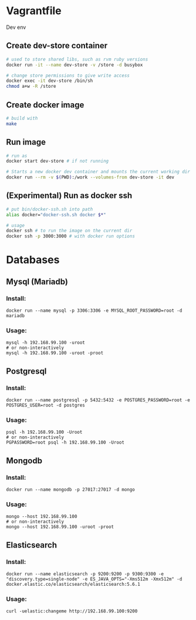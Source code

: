 
# Vagrantfile
Dev env

## Create dev-store container
```bash
# used to store shared libs, such as rvm ruby versions
docker run -it --name dev-store -v /store -d busybox

# change store permissions to give write access
docker exec -it dev-store /bin/sh
chmod a+w -R /store
```

## Create docker image
```bash
# build with
make
```

## Run image
```bash
# run as
docker start dev-store # if not running

# Starts a new docker dev container and mounts the current working dir
docker run --rm -v $(PWD):/work --volumes-from dev-store -it dev
```

## (Experimental) Run as docker ssh
```bash
# put bin/docker-ssh.sh into path
alias docker="docker-ssh.sh docker $*"

# usage
docker ssh # to run the image on the current dir
docker ssh -p 3000:3000 # with docker run options
```

# Databases

## Mysql (Mariadb)
### Install:
```shell
docker run --name mysql -p 3306:3306 -e MYSQL_ROOT_PASSWORD=root -d mariadb
```

### Usage:

```shell
mysql -h 192.168.99.100 -uroot
# or non-interactively
mysql -h 192.168.99.100 -uroot -proot
```

## Postgresql
### Install:
```shell
docker run --name postgresql -p 5432:5432 -e POSTGRES_PASSWORD=root -e POSTGRES_USER=root -d postgres
```

### Usage:

```shell
psql -h 192.168.99.100 -Uroot
# or non-interactively
PGPASSWORD=root psql -h 192.168.99.100 -Uroot
```

## Mongodb
### Install:
```shell
docker run --name mongodb -p 27017:27017 -d mongo
```

### Usage:

```shell
mongo --host 192.168.99.100
# or non-interactively
mongo --host 192.168.99.100 -uroot -proot
```

## Elasticsearch
### Install:
```shell
docker run --name elasticsearch -p 9200:9200 -p 9300:9300 -e "discovery.type=single-node" -e ES_JAVA_OPTS="-Xms512m -Xmx512m" -d docker.elastic.co/elasticsearch/elasticsearch:5.6.1
```

### Usage:

```shell
curl -uelastic:changeme http://192.168.99.100:9200
```
